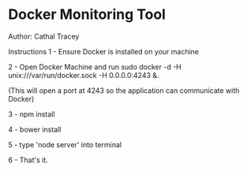 # Docker Monitoring Tool

Author: Cathal Tracey

Instructions
1 - Ensure Docker is installed on your machine


2 - Open Docker Machine and run            sudo docker -d -H unix:///var/run/docker.sock -H 0.0.0.0:4243 &. 

   (This will open a port at 4243 so the application can communicate with Docker)
                                                                                                
3 - npm install

4 - bower install

5 - type 'node server' into terminal

6 - That's it.

